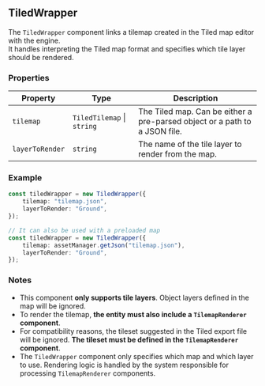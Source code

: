 ## TiledWrapper

The `TiledWrapper` component links a tilemap created in the Tiled map editor with the engine.  
It handles interpreting the Tiled map format and specifies which tile layer should be rendered.

### Properties

| Property        | Type                       | Description                                                                |
| --------------- | -------------------------- | -------------------------------------------------------------------------- |
| `tilemap`       | `TiledTilemap` \| `string` | The Tiled map. Can be either a pre-parsed object or a path to a JSON file. |
| `layerToRender` | `string`                   | The name of the tile layer to render from the map.                         |

### Example

```typescript
const tiledWrapper = new TiledWrapper({
    tilemap: "tilemap.json",
    layerToRender: "Ground",
});

// It can also be used with a preloaded map
const tiledWrapper = new TiledWrapper({
    tilemap: assetManager.getJson("tilemap.json"),
    layerToRender: "Ground",
});
```

### Notes

-   This component **only supports tile layers**. Object layers defined in the map will be ignored.
-   To render the tilemap, **the entity must also include a `TilemapRenderer` component**.
-   For compatibility reasons, the tileset suggested in the Tiled export file will be ignored. **The tileset must be defined in the `TilemapRenderer` component**.
-   The `TiledWrapper` component only specifies which map and which layer to use. Rendering logic is handled by the system responsible for processing `TilemapRenderer` components.
